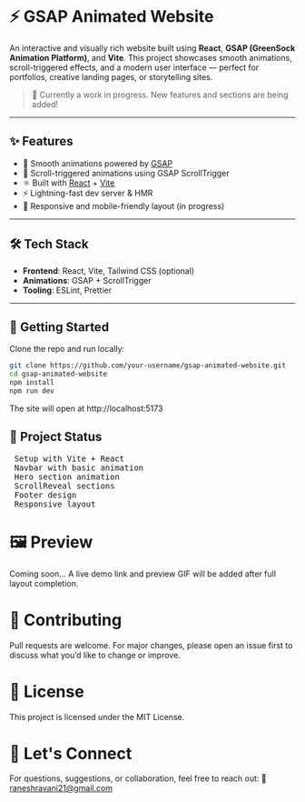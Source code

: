 # ⚡ GSAP Animated Website

An interactive and visually rich website built using **React**, **GSAP (GreenSock Animation Platform)**, and **Vite**. This project showcases smooth animations, scroll-triggered effects, and a modern user interface — perfect for portfolios, creative landing pages, or storytelling sites.

> 🔧 Currently a work in progress. New features and sections are being added!

---

## ✨ Features

- 🔄 Smooth animations powered by [GSAP](https://greensock.com/gsap/)
- 🎯 Scroll-triggered animations using GSAP ScrollTrigger
- ⚛️ Built with [React](https://react.dev/) + [Vite](https://vitejs.dev/)
- ⚡ Lightning-fast dev server & HMR
- 📱 Responsive and mobile-friendly layout (in progress)

---

## 🛠️ Tech Stack

- **Frontend**: React, Vite, Tailwind CSS (optional)
- **Animations**: GSAP + ScrollTrigger
- **Tooling**: ESLint, Prettier

---

## 🚀 Getting Started

Clone the repo and run locally:

```bash
git clone https://github.com/your-username/gsap-animated-website.git
cd gsap-animated-website
npm install
npm run dev
```
The site will open at http://localhost:5173

## 📌 Project Status
<pre>
 Setup with Vite + React
 Navbar with basic animation
 Hero section animation
 ScrollReveal sections
 Footer design
 Responsive layout
</pre>
  
# 🖼️ Preview
Coming soon...
A live demo link and preview GIF will be added after full layout completion.

# 🤝 Contributing
Pull requests are welcome. For major changes, please open an issue first to discuss what you’d like to change or improve.

# 📄 License
This project is licensed under the MIT License.

# 💬 Let's Connect
For questions, suggestions, or collaboration, feel free to reach out:
📧 raneshravani21@gmail.com

